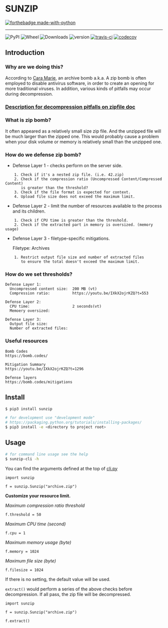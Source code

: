 # SUNZIP

[![forthebadge made-with-python](http://ForTheBadge.com/images/badges/made-with-python.svg)](https://www.python.org/)

---
![PyPI](https://img.shields.io/pypi/pyversions/sunzip.svg)
![Wheel](https://img.shields.io/pypi/wheel/sunzip.svg)
![Downloads](https://img.shields.io/pypi/dm/sunzip.svg)
![version](https://img.shields.io/pypi/v/sunzip.svg)
[![travis-ci](https://travis-ci.org/twbgc/sunzip.svg?branch=master)](https://travis-ci.org/twbgc/sunzip)
[![codecov](https://codecov.io/gh/twbgc/sunzip/branch/master/graph/badge.svg)](https://codecov.io/gh/twbgc/sunzip)

## Introduction

### Why are we doing this?

According to [Cara Marie](https://youtu.be/IXkX2ojrKZQ?t=331), an archive bomb a.k.a. A zip bomb is often employed to disable antivirus software, in order to create an opening for more traditional viruses. In addition, various kinds of pitfalls may occur during decompression.

### [Description for decompression pitfalls on zipfile doc](https://docs.python.org/3.8/library/zipfile.html)

### What is zip bomb?
It often appeared as a relatively small size zip file. And the unzipped file will be much larger than the zipped one.
This would probably cause a problem when your disk volume or memory is relatively small than the unzipped one.

### How do we defense zip bomb?

* Defense Layer 1 - checks perform on the server side.

```
    1. Check if it's a nested zip file. (i.e. 42.zip)
    2. Check if the compression ratio (Uncompressed Content/Compressed Content) 
       is greater than the threshold?
    3. Check if the file format is expected for context.
    4. Upload file size does not exceed the maximum limit. 
```

* Defense Layer 2 - limit the number of resources available to the process and its children.

```
    1. Check if CPU time is greater than the threshold.
    2. Check if the extracted part in memory is oversized. (memory usage)
```
  
* Defense Layer 3 - filetype-specific mitigations.

  Filetype: Archives
```
    1. Restrict output file size and number of extracted files 
       to ensure the total doesn't exceed the maximum limit.
```

### How do we set thresholds?

  ```
  Defense Layer 1:
    Uncompressed content size:  200 MB (vt)
    Compression ratio:          https://youtu.be/IXkX2ojrKZQ?t=553
  
  Defense Layer 2:
    CPU time:                   2 seconds(vt)
    Memoery oversized:
    
  Defense Layer 3:
    Output file size:
    Number of extracted files:
  ```

### Useful resources

  ```
  Bomb Codes
  https://bomb.codes/
  
  Mitigation Summary
  https://youtu.be/IXkX2ojrKZQ?t=1296
  
  Defense layers
  https://bomb.codes/mitigations
  ```


## Install


```bash
$ pip3 install sunzip
```

```bash
# for development use "development mode"
# https://packaging.python.org/tutorials/installing-packages/
$ pip3 install -e <directory to project root>
```


## Usage

```bash
# for command line usage see the help
$ sunzip-cli -h
```
You can find the arguments defined at the top of [cli.py](./sunzip/cli.py)

```python=
import sunzip

f = sunzip.Sunzip("archive.zip")
```


**Customize your resource limit.**

*Maximum compression ratio threshold*
```python=
f.threshold = 50
```
*Maximum CPU time (second)*
```python=
f.cpu = 1
```
*Maximum memory usage (byte)*
```python=
f.memory = 1024
```
*Maximum file size (byte)*
```python=
f.filesize = 1024
```

If there is no setting, the default value will be used.

`extract()` would perform a series of the above checks before decompression. If all pass, the zip file will be decompressed.

```python=
import sunzip

f = sunzip.Sunzip("archive.zip")

f.extract()
```
